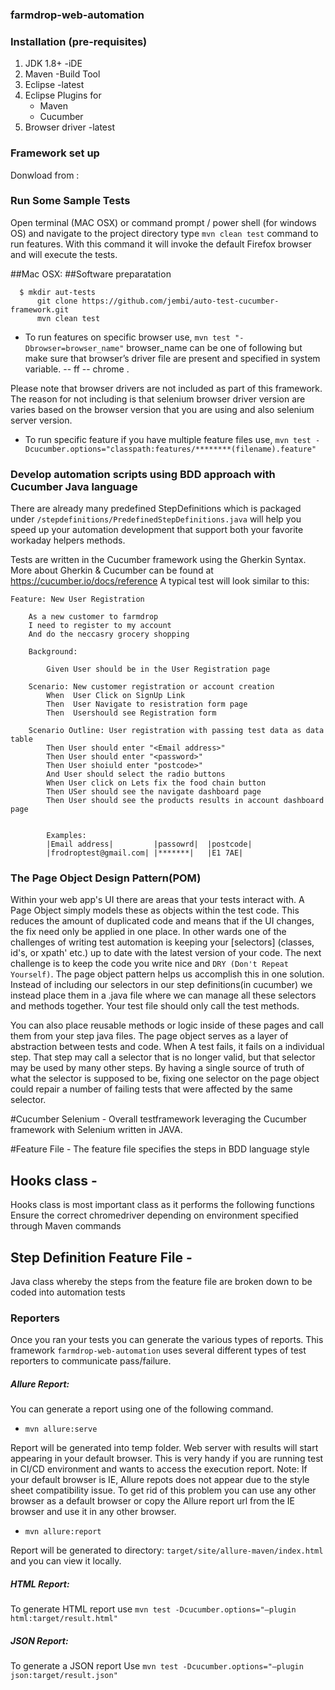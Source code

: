 ### farmdrop-web-automation


### Installation (pre-requisites)
1. JDK 1.8+ -iDE
2. Maven -Build Tool
3. Eclipse -latest
4. Eclipse Plugins for
    - Maven
    - Cucumber
5. Browser driver -latest

### Framework set up
Donwload from :

### Run Some Sample Tests
Open terminal (MAC OSX) or command prompt / power shell (for windows OS) and navigate to the project directory
type `mvn clean test` command to run features. With this command it will invoke the default Firefox browser and will execute the tests.

##Mac OSX:
##Software preparatation

            
      $ mkdir aut-tests
          git clone https://github.com/jembi/auto-test-cucumber-framework.git
          mvn clean test

- To run features on specific browser use, `mvn test "-Dbrowser=browser_name"`
browser_name can be one of following but make sure that browser’s driver file are present and specified in system variable. -- ff -- chrome .

Please note that browser drivers are not included as part of this framework. The reason for not including is that selenium browser driver version are varies based on the browser version that you are using and also selenium server version.

- To run specific feature if you have multiple feature files use,
`mvn test -Dcucumber.options="classpath:features/********(filename).feature"`


### Develop automation scripts using BDD approach with Cucumber Java language
There are already many predefined StepDefinitions which is packaged under `/stepdefinitions/PredefinedStepDefinitions.java` will help you speed up your automation development that support both your favorite workaday helpers methods.

Tests are written in the Cucumber framework using the Gherkin Syntax. More about Gherkin & Cucumber can be found at https://cucumber.io/docs/reference A typical test will look similar to this:

```
Feature: New User Registration 

    As a new customer to farmdrop 
    I need to register to my account
    And do the neccasry grocery shopping

    Background:

        Given User should be in the User Registration page

    Scenario: New customer registration or account creation
        When  User Click on SignUp Link 
        Then  User Navigate to resistration form page
        Then  Usershould see Registration form

    Scenario Outline: User registration with passing test data as data table
        Then User should enter "<Email address>"
        Then User should enter "<password>"
        Then User shoiuld enter "postcode>"
        And User should select the radio buttons 
        When User click on Lets fix the food chain button
        Then USer should see the navigate dashboard page
        Then User should see the products results in account dashboard page


        Examples:
        |Email address|         |passowrd|  |postcode|
        |frodroptest@gmail.com| |*******|   |E1 7AE|
```

### The Page Object Design Pattern(POM)
Within your web app's UI there are areas that your tests interact with. A Page Object simply models these as objects within the test code. This reduces the amount of duplicated code and means that if the UI changes, the fix need only be applied in one place. In other wards one of the challenges of writing test automation is keeping your [selectors] (classes, id's, or xpath' etc.) up to date with the latest version of your code. The next challenge is to keep the code you write nice and `DRY (Don't Repeat Yourself)`. The page object pattern helps us accomplish this in one solution. Instead of including our selectors in our step definitions(in cucumber) we instead place them in a <pagename>.java file where we can manage all these selectors and methods together. Your test file should only call the test methods.

You can also place reusable methods or logic inside of these pages and call them from your step java files. The page object serves as a layer of abstraction between tests and code. When A test fails, it fails on a individual step. That step may call a selector that is no longer valid, but that selector may be used by many other steps. By having a single source of truth of what the selector is supposed to be, fixing one selector on the page object could repair a number of failing tests that were affected by the same selector.

#Cucumber Selenium - 
Overall testframework leveraging the Cucumber framework with Selenium written in JAVA.

#Feature File - 
The feature file specifies the steps in BDD language style

## Hooks class - 
Hooks class is most important class as it performs the following functions
Ensure the correct chromedriver depending on environment specified through Maven commands

## Step Definition Feature File - 
Java class whereby the steps from  the feature file are broken down to be coded into automation tests

### Reporters
Once you ran your tests you can generate the various types of reports. This framework `farmdrop-web-automation` uses several different types of test reporters to communicate pass/failure.
##### Allure Report:
You can generate a report using one of the following command.
- `mvn allure:serve`

Report will be generated into temp folder. Web server with results will start appearing in your default browser. This is very handy if you are running test in CI/CD environment and wants to access the execution report. Note: If your default browser is IE, Allure repots does not appear due to the style sheet compatibility issue. To get rid of this problem you can use any other browser as a default browser or copy the Allure report url from the IE browser and use it in any other browser. 

- `mvn allure:report`

Report will be generated tо directory: `target/site/allure-maven/index.html` and you can view it locally.

##### HTML Report:
To generate HTML report use  `mvn test -Dcucumber.options="–plugin html:target/result.html"`

##### JSON Report:
To generate a JSON report Use `mvn test -Dcucumber.options="–plugin json:target/result.json"`



